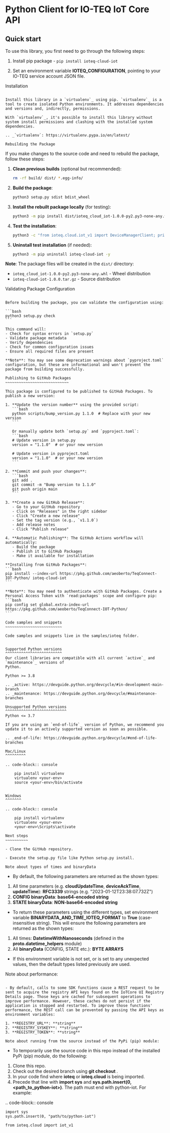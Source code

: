 Python Client for IO-TEQ IoT Core API
================================================================

Quick start
-----------

To use this library, you first need to go through the following steps:

1. Install pip package - ```pip install ioteq-cloud-iot```

2. Set an environment variable **IOTEQ_CONFIGURATION**, pointing to your IO-TEQ service account JSON file.

Installation
~~~~~~~~~~~~

Install this library in a `virtualenv`_ using pip. `virtualenv`_ is a tool to create isolated Python environments. It addresses dependencies and versions and, indirectly, permissions.

With `virtualenv`_, it's possible to install this library without system install permissions and clashing with the installed system dependencies.

.. _`virtualenv`: https://virtualenv.pypa.io/en/latest/

Rebuilding the Package
~~~~~~~~~~~~~~~~~~~~~

If you make changes to the source code and need to rebuild the package, follow these steps:

1. **Clean previous builds** (optional but recommended):
   ```bash
   rm -rf build/ dist/ *.egg-info/
   ```

2. **Build the package**:
   ```bash
   python3 setup.py sdist bdist_wheel
   ```

3. **Install the rebuilt package locally** (for testing):
   ```bash
   python3 -m pip install dist/ioteq_cloud_iot-1.0.0-py2.py3-none-any.whl
   ```

4. **Test the installation**:
   ```bash
   python3 -c "from ioteq.cloud.iot_v1 import DeviceManagerClient; print('Package rebuilt successfully!')"
   ```

5. **Uninstall test installation** (if needed):
   ```bash
   python3 -m pip uninstall ioteq-cloud-iot -y
   ```

**Note**: The package files will be created in the `dist/` directory:
- `ioteq_cloud_iot-1.0.0-py2.py3-none-any.whl` - Wheel distribution
- `ioteq-cloud-iot-1.0.0.tar.gz` - Source distribution

Validating Package Configuration
~~~~~~~~~~~~~~~~~~~~~~~~~~~~~~~

Before building the package, you can validate the configuration using:

```bash
python3 setup.py check
```

This command will:
- Check for syntax errors in `setup.py`
- Validate package metadata
- Verify dependencies
- Check for common configuration issues
- Ensure all required files are present

**Note**: You may see some deprecation warnings about `pyproject.toml` configuration, but these are informational and won't prevent the package from building successfully.

Publishing to GitHub Packages
~~~~~~~~~~~~~~~~~~~~~~~~~~~~

This package is configured to be published to GitHub Packages. To publish a new version:

1. **Update the version number** using the provided script:
   ```bash
   python scripts/bump_version.py 1.1.0  # Replace with your new version
   ```
   
   Or manually update both `setup.py` and `pyproject.toml`:
   ```bash
   # Update version in setup.py
   version = "1.1.0"  # or your new version
   
   # Update version in pyproject.toml
   version = "1.1.0"  # or your new version
   ```

2. **Commit and push your changes**:
   ```bash
   git add .
   git commit -m "Bump version to 1.1.0"
   git push origin main
   ```

3. **Create a new GitHub Release**:
   - Go to your GitHub repository
   - Click on "Releases" in the right sidebar
   - Click "Create a new release"
   - Set the tag version (e.g., `v1.1.0`)
   - Add release notes
   - Click "Publish release"

4. **Automatic Publishing**: The GitHub Actions workflow will automatically:
   - Build the package
   - Publish it to GitHub Packages
   - Make it available for installation

**Installing from GitHub Packages**:
```bash
pip install --index-url https://pkg.github.com/aeoberto/TeqConnect-IOT-Python/ ioteq-cloud-iot
```

**Note**: You may need to authenticate with GitHub Packages. Create a Personal Access Token with `read:packages` scope and configure pip:
```bash
pip config set global.extra-index-url https://pkg.github.com/aeoberto/TeqConnect-IOT-Python/
```

Code samples and snippets
~~~~~~~~~~~~~~~~~~~~~~~~~

Code samples and snippets live in the samples/ioteq folder.


Supported Python versions
^^^^^^^^^^^^^^^^^^^^^^^^^
Our client libraries are compatible with all current `active`_ and `maintenance`_ versions of
Python.

Python >= 3.8

.. _active: https://devguide.python.org/devcycle/#in-development-main-branch
.. _maintenance: https://devguide.python.org/devcycle/#maintenance-branches

Unsupported Python versions
^^^^^^^^^^^^^^^^^^^^^^^^^^^
Python <= 3.7

If you are using an `end-of-life`_ version of Python, we recommend you update it to an actively supported version as soon as possible.

.. _end-of-life: https://devguide.python.org/devcycle/#end-of-life-branches

Mac/Linux
^^^^^^^^^

.. code-block:: console

    pip install virtualenv
    virtualenv <your-env>
    source <your-env>/bin/activate


Windows
^^^^^^^

.. code-block:: console

    pip install virtualenv
    virtualenv <your-env>
    <your-env>\Scripts\activate

Next steps
~~~~~~~~~~

- Clone the GitHub repository.

- Execute the setup.py file like Python setup.py install.

Note about types of times and binaryData
~~~~~~~~~~~~~~~~~~~~~~~~~~~~~~~~~~~~~~~~

- By default, the following parameters are returned as the shown types:

1. All time parameters (e.g. **cloudUpdateTime**, **deviceAckTime**, **updateTime**): **RFC3339** strings (e.g. "2023-01-12T23:38:07.732Z")
2. **CONFIG binaryData**: **base64-encoded string**
3. **STATE binaryData**: **NON-base64-encoded string**

- To return these parameters using the different types, set environment variable **BINARYDATA_AND_TIME_IOTEQ_FORMAT** to **True** (case-insensitive string). This will ensure the following parameters are returned as the shown types:

1. All times: **DatetimeWithNanoseconds** (defined in the **proto.datetime_helpers** module)
2. All **binaryData** (CONFIG, STATE etc.): **BYTE ARRAYS**

- If this environment variable is not set, or is set to any unexpected values, then the default types listed previously are used.

Note about performance:
~~~~~~~~~~~~~~~~~~~~~~~

- By default, calls to some SDK functions cause a REST request to be sent to acquire the registry API keys found on the IoTCore UI Registry Details page. Those keys are cached for subsequent operations to improve performance. However, these caches do not persist if the application is stopped and restarted. To improve those functions' performance, the REST call can be prevented by passing the API keys as environment variables:

1. **REGISTRY_URL**: **string**
2. **REGISTRY_SYSKEY**: **string**
3. **REGISTRY_TOKEN**: **string**

Note about running from the source instead of the PyPi (pip) module:
~~~~~~~~~~~~~~~~~~~~~~~~~~~~~~~~~~~~~~~~~~~~~~~~~~~~~~~~~~~~~~~~~~~~

- To temporarily use the source code in this repo instead of the installed PyPi (pip) module, do the following:

1. Clone this repo.
2. Check out the desired branch using **git checkout <branch>**.
3. In your code find where **ioteq** or **ioteq.cloud** is being imported.
4. Precede that line with **import sys** and **sys.path.insert(0, <path_to_python-iot>)**. The path must end with python-iot. For example:

.. code-block:: console

    import sys
    sys.path.insert(0, "path/to/python-iot")

    from ioteq.cloud import iot_v1
